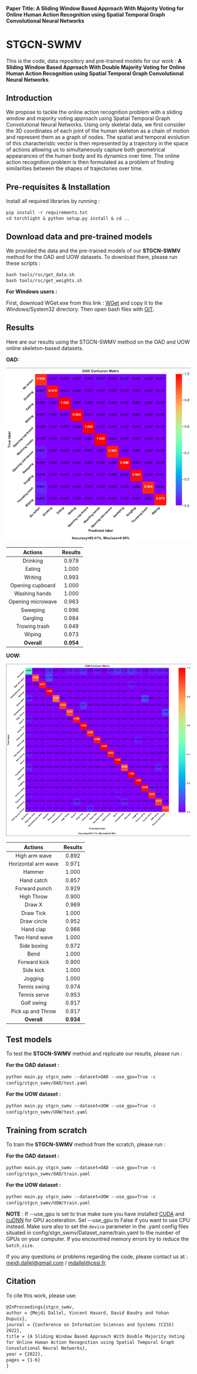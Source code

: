 #### Paper Title: A Sliding Window Based Approach With Majority Voting for Online Human Action Recognition using Spatial Temporal Graph Convolutional Neural Networks

# STGCN-SWMV

This is the code, data repository and pre-trained models for our work : **A Sliding Window Based Approach With Double Majority Voting for Online Human Action Recognition using Spatial Temporal Graph Convolutional Neural Networks**.

## Introduction

We propose to tackle the online action recognition problem with a sliding window and majority voting approach using Spatial Temporal Graph Convolutional Neural Networks.
Using only skeletal data, we first consider the 3D coordinates of each joint of the human skeleton as a chain of motion and represent them as a graph of nodes. The spatial and temporal evolution of this characteristic vector is then represented by a trajectory in the space of actions allowing us to simultaneously capture both geometrical appearances of the human body and its dynamics over time. The online action recognition problem is then formulated as a problem of finding similarities between the shapes of trajectories over time.

## Pre-requisites & Installation

Install all required libraries by running :

``` shell
pip install -r requirements.txt
cd torchlight & python setup.py install & cd ..
```

## Download data and pre-trained models
We provided the data and the pre-trained models of our **STGCN-SWMV** method for the OAD and UOW datasets. To download them, please run these scripts :
```
bash tools/rsc/get_data.sh
bash tools/rsc/get_weights.sh
```
**For Windows users :**

First, download WGet.exe from this link : [WGet](https://eternallybored.org/misc/wget/1.20.3/64/wget.exe) and copy it to the Windows/System32 directory.
Then open bash files with [GIT](https://git-scm.com/download/win).

## Results

Here are our results using the STGCN-SWMV method on the OAD and UOW online skeleton-based datasets.

**OAD:**
<p align="center">
	<img src="rsc/OAD Confusion Matrix.png" alt="OAD_Confusion_Matrix">
</p>

| Actions | Results | 
|:-------:|:-------:|
| Drinking | 0.979 |
| Eating | 1.000 |
| Writing | 0.993 |
| Opening cupboard | 1.000 |
| Washing hands | 1.000 |
| Opening microwave | 0.963 |
| Sweeping | 0.996 |
| Gargling | 0.984 |
| Trowing trash | 0.949 |
| Wiping | 0.973 |
| **Overall** | **0.954** |

**UOW:**
<p align="center">
	<img src="rsc/UOW Confusion Matrix.png" alt="UOW_Confusion_Matrix">
</p>

| Actions | Results | 
|:-------:|:-------:|
| High arm wave | 0.892 |
| Horizontal arm wave | 0.971 |
| Hammer | 1.000 |
| Hand catch | 0.857 |
| Forward punch | 0.929 |
| High Throw | 0.900 |
| Draw X | 0.969 |
| Draw Tick | 1.000 |
| Draw circle | 0.952 |
| Hand clap | 0.966 |
| Two Hand wave | 1.000 |
| Side boxing | 0.972 |
| Bend | 1.000 |
| Forward kick | 0.900 |
| Side kick | 1.000 |
| Jogging | 1.000 |
| Tennis swing | 0.974 |
| Tennis serve | 0.953 |
| Golf swing | 0.917 |
| Pick up and Throw | 0.917 |
| **Overall** | **0.934** |

## Test models

To test the **STGCN-SWMV** method and replicate our results, please run :

**For the OAD dataset :**

```python main.py stgcn_swmv --dataset=OAD --use_gpu=True -c config/stgcn_swmv/OAD/test.yaml```

**For the UOW dataset :**

```python main.py stgcn_swmv --dataset=UOW --use_gpu=True -c config/stgcn_swmv/UOW/test.yaml```

## Training from scratch

To train the **STGCN-SWMV** method from the scratch, please run :

**For the OAD dataset :**

```python main.py stgcn_swmv --dataset=OAD --use_gpu=True -c config/stgcn_swmv/OAD/train.yaml```

**For the UOW dataset :**

```python main.py stgcn_swmv --dataset=UOW --use_gpu=True -c config/stgcn_swmv/UOW/train.yaml```

**NOTE** : If --use_gpu is set to true make sure you have installed [CUDA](https://developer.nvidia.com/cuda-downloads) and [cuDNN](https://developer.nvidia.com/cudnn) for GPU acceleration.
Set --use_gpu to False if you want to use CPU instead.
Make sure also to set the ```device``` parameter in the .yaml config files situated in config/stgn_swmv/Dataset_name/train.yaml to the number of GPUs on your computer.
If you encountred memory errors try to reduce the ```batch_size```.

If you any questions or problems regarding the code, please contact us at : <mejdi.dallel@gmail.com> / <mdallel@cesi.fr>.

## Citation
To cite this work, please use:
``` 
@InProceedings{stgcn_swmv,  
author = {Mejdi Dallel, Vincent Havard, David Baudry and Yohan Dupuis},  
journal = {Conference on Information Sciences and Systems (CISS) 2022},
title = {A Sliding Window Based Approach With Double Majority Voting for Online Human Action Recognition using Spatial Temporal Graph Convolutional Neural Networks},   
year = {2022},    
pages = {1-6}
}
```
